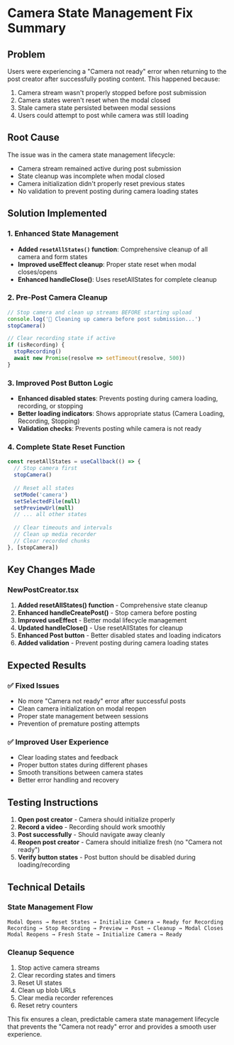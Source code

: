 # Camera State Management Fix Summary

## Problem
Users were experiencing a "Camera not ready" error when returning to the post creator after successfully posting content. This happened because:

1. Camera stream wasn't properly stopped before post submission
2. Camera states weren't reset when the modal closed
3. Stale camera state persisted between modal sessions
4. Users could attempt to post while camera was still loading

## Root Cause
The issue was in the camera state management lifecycle:
- Camera stream remained active during post submission
- State cleanup was incomplete when modal closed
- Camera initialization didn't properly reset previous states
- No validation to prevent posting during camera loading states

## Solution Implemented

### 1. Enhanced State Management
- **Added `resetAllStates()` function**: Comprehensive cleanup of all camera and form states
- **Improved useEffect cleanup**: Proper state reset when modal closes/opens
- **Enhanced handleClose()**: Uses resetAllStates for complete cleanup

### 2. Pre-Post Camera Cleanup
```typescript
// Stop camera and clean up streams BEFORE starting upload
console.log('🧹 Cleaning up camera before post submission...')
stopCamera()

// Clear recording state if active
if (isRecording) {
  stopRecording()
  await new Promise(resolve => setTimeout(resolve, 500))
}
```

### 3. Improved Post Button Logic
- **Enhanced disabled states**: Prevents posting during camera loading, recording, or stopping
- **Better loading indicators**: Shows appropriate status (Camera Loading, Recording, Stopping)
- **Validation checks**: Prevents posting while camera is not ready

### 4. Complete State Reset Function
```typescript
const resetAllStates = useCallback(() => {
  // Stop camera first
  stopCamera()
  
  // Reset all states
  setMode('camera')
  setSelectedFile(null)
  setPreviewUrl(null)
  // ... all other states
  
  // Clear timeouts and intervals
  // Clean up media recorder
  // Clear recorded chunks
}, [stopCamera])
```

## Key Changes Made

### NewPostCreator.tsx
1. **Added resetAllStates() function** - Comprehensive state cleanup
2. **Enhanced handleCreatePost()** - Stop camera before posting
3. **Improved useEffect** - Better modal lifecycle management
4. **Updated handleClose()** - Use resetAllStates for cleanup
5. **Enhanced Post button** - Better disabled states and loading indicators
6. **Added validation** - Prevent posting during camera loading states

## Expected Results

### ✅ Fixed Issues
- No more "Camera not ready" error after successful posts
- Clean camera initialization on modal reopen
- Proper state management between sessions
- Prevention of premature posting attempts

### ✅ Improved User Experience
- Clear loading states and feedback
- Proper button states during different phases
- Smooth transitions between camera states
- Better error handling and recovery

## Testing Instructions

1. **Open post creator** - Camera should initialize properly
2. **Record a video** - Recording should work smoothly
3. **Post successfully** - Should navigate away cleanly
4. **Reopen post creator** - Camera should initialize fresh (no "Camera not ready")
5. **Verify button states** - Post button should be disabled during loading/recording

## Technical Details

### State Management Flow
```
Modal Opens → Reset States → Initialize Camera → Ready for Recording
Recording → Stop Recording → Preview → Post → Cleanup → Modal Closes
Modal Reopens → Fresh State → Initialize Camera → Ready
```

### Cleanup Sequence
1. Stop active camera streams
2. Clear recording states and timers
3. Reset UI states
4. Clean up blob URLs
5. Clear media recorder references
6. Reset retry counters

This fix ensures a clean, predictable camera state management lifecycle that prevents the "Camera not ready" error and provides a smooth user experience.